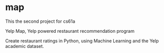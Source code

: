 # map
This the second project for cs61a

Yelp Map, Yelp powered restaurant recommendation program 

Create restaurant ratings in Python, using Machine Learning and the Yelp academic dataset. 
